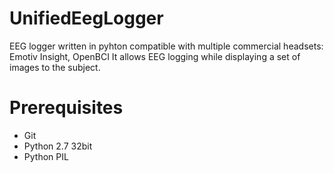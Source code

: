 # UnifiedEegLogger
EEG logger written in pyhton compatible with multiple commercial headsets: Emotiv Insight, OpenBCI
It allows EEG logging while displaying a set of images to the subject.

# Prerequisites
- Git
- Python 2.7 32bit
- Python PIL
